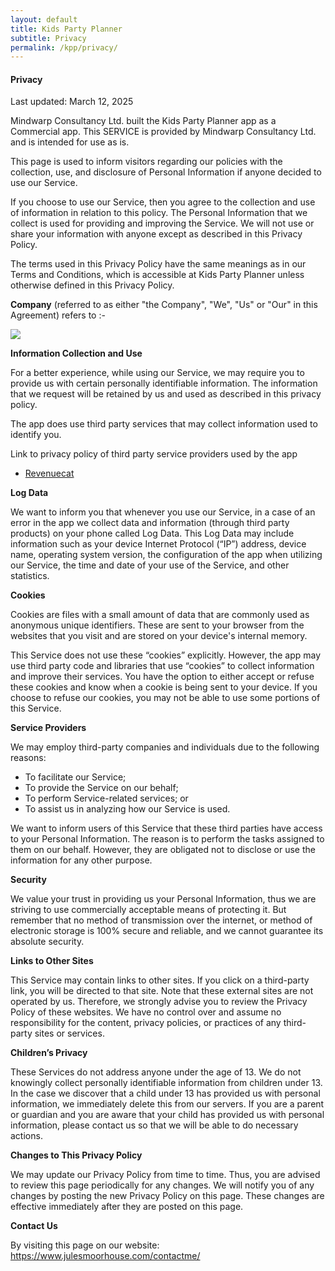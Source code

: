 ```yaml
---
layout: default
title: Kids Party Planner
subtitle: Privacy
permalink: /kpp/privacy/
---
```


<div class="well">
<h4>Privacy</h4>

<p>Last updated: March 12, 2025</p>
<p>
Mindwarp Consultancy Ltd. built the Kids Party Planner app as
a Commercial app. This SERVICE is provided by
Mindwarp Consultancy Ltd.  and is intended for
use as is.
</p>

<p>
This page is used to inform visitors regarding
our policies with the collection, use, and
disclosure of Personal Information if anyone decided to use
our Service.
</p>

<p>
If you choose to use our Service, then you agree
to the collection and use of information in relation to this
policy. The Personal Information that we collect is
used for providing and improving the Service.
We will not use or share your
information with anyone except as described in this Privacy
Policy.
</p>

<p>
The terms used in this Privacy Policy have the same meanings
as in our Terms and Conditions, which is accessible at
Kids Party Planner unless otherwise defined in this Privacy
Policy.
</p> 

<p><strong>Company</strong> (referred to as either &quot;the Company&quot;, &quot;We&quot;, &quot;Us&quot; or &quot;Our&quot; in this Agreement) refers to :-
<div class="container-table">
	<img src="{{ site.baseurl }}/static/img/mcl-info.png"/>
</div>

</p>

<p><strong>Information Collection and Use</strong></p> 

<p>
For a better experience, while using our Service,
we may require you to provide us with certain
personally identifiable information. The
information that we request will be
retained by us and used as described in this privacy policy.
</p>

<p>
The app does use third party services that may collect
information used to identify you.
</p> 

<div>
<p>
  Link to privacy policy of third party service providers
  used by the app
</p> <ul><!----><li><a href="https://www.revenuecat.com" target="_blank">Revenuecat</a></li><!----><!----><!----><!----><!----><!----><!----><!----><!----><!----></ul>
</div>

<p><strong>Log Data</strong></p>

<p>
We want to inform you that whenever
you use our Service, in a case of an error in the
app we collect data and information (through third
party products) on your phone called Log Data. This Log Data
may include information such as your device Internet
Protocol (“IP”) address, device name, operating system
version, the configuration of the app when utilizing
our Service, the time and date of your use of the
Service, and other statistics.
</p> 

<p><strong>Cookies</strong></p>

<p>
Cookies are files with a small amount of data that are
commonly used as anonymous unique identifiers. These are
sent to your browser from the websites that you visit and
are stored on your device's internal memory.
</p>

<p>
This Service does not use these “cookies” explicitly.
However, the app may use third party code and libraries that
use “cookies” to collect information and improve their
services. You have the option to either accept or refuse
these cookies and know when a cookie is being sent to your
device. If you choose to refuse our cookies, you may not be
able to use some portions of this Service.
</p> 

<p><strong>Service Providers</strong></p> 

<p>
We may employ third-party companies
and individuals due to the following reasons:
</p>

 <ul><li>To facilitate our Service;</li> 
 
 <li>To provide the Service on our behalf;</li> 
 
 <li>To perform Service-related services; or</li> 
 
 <li>To assist us in analyzing how our Service is used.</li></ul> 
 
 <p>
We want to inform users of this
Service that these third parties have access to your
Personal Information. The reason is to perform the tasks
assigned to them on our behalf. However, they are obligated
not to disclose or use the information for any other
purpose.
</p> 

<p><strong>Security</strong></p> 

<p>
We value your trust in providing us
your Personal Information, thus we are striving to use
commercially acceptable means of protecting it. But remember
that no method of transmission over the internet, or method
of electronic storage is 100% secure and reliable, and
we cannot guarantee its absolute security.
</p> 

<p><strong>Links to Other Sites</strong></p> 

<p>
This Service may contain links to other sites. If you click
on a third-party link, you will be directed to that site.
Note that these external sites are not operated by
us. Therefore, we strongly advise you to
review the Privacy Policy of these websites.
We have no control over and assume no
responsibility for the content, privacy policies, or
practices of any third-party sites or services.
</p> 

<p><strong>Children’s Privacy</strong></p>

<p>
These Services do not address anyone under the age of 13.
We do not knowingly collect personally
identifiable information from children under 13. In the case
we discover that a child under 13 has provided
us with personal information,
we immediately delete this from our servers. If you
are a parent or guardian and you are aware that your child
has provided us with personal information, please contact
us so that we will be able to do
necessary actions.
</p> 

<p><strong>Changes to This Privacy Policy</strong></p> 

<p>
We may update our Privacy Policy from
time to time. Thus, you are advised to review this page
periodically for any changes. We will
notify you of any changes by posting the new Privacy Policy
on this page. These changes are effective immediately after
they are posted on this page.
</p> 

<p><strong>Contact Us</strong></p> 

<p>By visiting this page on our website: <a href="https://www.julesmoorhouse.com/contactme/" rel="external nofollow noopener" target="_blank">https://www.julesmoorhouse.com/contactme/</a></p>
</div>